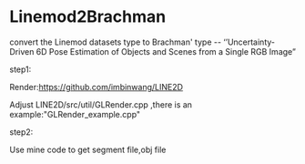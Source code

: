 # Linemod2Brachman
convert the Linemod datasets type to Brachman' type  -- ‘’Uncertainty-Driven 6D Pose Estimation of Objects and Scenes from a Single RGB Image”

step1:

  Render:https://github.com/imbinwang/LINE2D
  
  Adjust LINE2D/src/util/GLRender.cpp ,there is an example:"GLRender_example.cpp"

step2:

  Use mine code to get segment file,obj file
